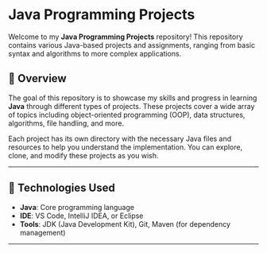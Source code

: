 # Java Programming Projects

Welcome to my **Java Programming Projects** repository! This repository contains various Java-based projects and assignments, ranging from basic syntax and algorithms to more complex applications.

## 📖 Overview

The goal of this repository is to showcase my skills and progress in learning **Java** through different types of projects. These projects cover a wide array of topics including object-oriented programming (OOP), data structures, algorithms, file handling, and more.

Each project has its own directory with the necessary Java files and resources to help you understand the implementation. You can explore, clone, and modify these projects as you wish.

---

## 🔧 Technologies Used

- **Java**: Core programming language
- **IDE**: VS Code, IntelliJ IDEA, or Eclipse
- **Tools**: JDK (Java Development Kit), Git, Maven (for dependency management)

---
